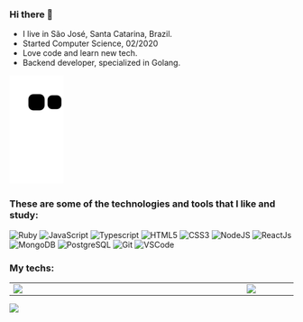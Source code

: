 ### Hi there 👋

* I live in São José, Santa Catarina, Brazil.
* Started Computer Science, 02/2020
* Love code and learn new tech.
* Backend developer, specialized in Golang.

![Snake animation](https://github.com/brenobrum/brenobrum/blob/output/github-contribution-grid-snake.svg)

### These are some of the technologies and tools that I like and study:

![Ruby](https://img.shields.io/badge/-Ruby-black?style=flat-square&logo=ruby)
![JavaScript](https://img.shields.io/badge/-JavaScript-black?style=flat-square&logo=javascript)
![Typescript](https://img.shields.io/badge/TypeScript-007ACC?style=flat-square&logo=typescript&logoColor=white)
![HTML5](https://img.shields.io/badge/-HTML5-E34F26?style=flat-square&logo=html5&logoColor=white)
![CSS3](https://img.shields.io/badge/-CSS3-1572B6?style=flat-square&logo=css3)
![NodeJS](https://img.shields.io/badge/-Nodejs-339933?style=flat-square&logo=Node.js&logoColor=white)
![ReactJs](https://img.shields.io/badge/-ReactJS-7209b7?style=flat-square&logo=react&logoColor=white)
![MongoDB](https://img.shields.io/badge/-MongoDB-black?style=flat-square&logo=mongodb)
![PostgreSQL](https://img.shields.io/badge/PostgreSQL-316192?style=flat-square&&logo=postgresql&logoColor=white)
![Git](https://img.shields.io/badge/-Git-black?style=flat-square&logo=git)
![VSCode](https://img.shields.io/badge/-VSCode-007ACC?style=flat-square&logo=visual-studio-code&logoColor=white)

### My techs:

<center>
  <table>
    <tr>
        <td><img width="400px" align="left" src="https://github-readme-stats.vercel.app/api/top-langs/?username=brenobrum&hide=html&layout=compact&theme=merko" /></td>
        <td><img width="495px" align="left" src="https://github-readme-stats.vercel.app/api?username=brenobrum&theme=merko"/></td>
    </tr>
  </table>
</center>

![](https://komarev.com/ghpvc/?username=brenobrum&color=yellow)
